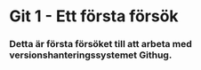# Git 1 - Ett första försök
### Detta är första försöket till att arbeta med versionshanteringssystemet Githug.
